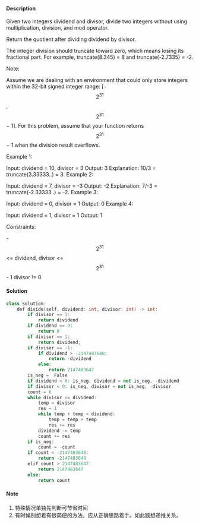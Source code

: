 #### Description

Given two integers dividend and divisor, divide two integers without using multiplication, division, and mod operator.

Return the quotient after dividing dividend by divisor.

The integer division should truncate toward zero, which means losing its fractional part. For example, truncate(8.345) = 8 and truncate(-2.7335) = -2.

Note:

Assume we are dealing with an environment that could only store integers within the 32-bit signed integer range: [−$$2^{31}$$,  $$2^{31}$$ − 1]. For this problem, assume that your function returns $$2^{31}$$ − 1 when the division result overflows.


Example 1:

Input: dividend = 10, divisor = 3
Output: 3
Explanation: 10/3 = truncate(3.33333..) = 3.
Example 2:

Input: dividend = 7, divisor = -3
Output: -2
Explanation: 7/-3 = truncate(-2.33333..) = -2.
Example 3:

Input: dividend = 0, divisor = 1
Output: 0
Example 4:

Input: dividend = 1, divisor = 1
Output: 1


Constraints:

-$$2^{31}$$ <= dividend, divisor <= $$2^{31}$$ - 1
divisor != 0

#### Solution

```c++
class Solution:
    def divide(self, dividend: int, divisor: int) -> int:
        if divisor == 1:
            return dividend
        if dividend == 0:
            return 0
        if divisor == 1:
            return dividend;
        if divisor == -1:
            if dividend > -2147483648:
                return -dividend
            else: 
                return 2147483647
        is_neg =  False
        if dividend < 0: is_neg, dividend = not is_neg, -dividend
        if divisor < 0: is_neg, divisor = not is_neg, -divisor
        count = 0
        while divisor <= dividend:
            temp = divisor
            res = 1
            while temp + temp < dividend:
                temp = temp + temp
                res += res
            dividend -= temp
            count += res
        if is_neg: 
            count = -count
        if count < -2147483648:
            return -2147483648
        elif count > 2147483647:
            return 2147483647
        else:
            return count
```



#### Note

1. 特殊情况单独先判断可节省时间
2. 有时候别想着有很简便的方法，应从正确思路着手。如此题想递推关系。
